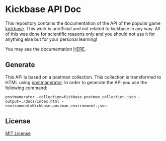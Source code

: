 # Kickbase API Doc

This repository contains the documentation of the API of the popular game [kickbase](https://www.kickbase.com/). This work is unofficial and not related to kickbase in any way. All of this was done for scientific reasons only and you should not use it for anything else but for your personal learning!

You may see the documentation [HERE]([docs/index.html](http://kevinskyba.github.io/kickbase-api-doc/index.html)).

## Generate

This API is based on a postman collection. This collection is transformed to HTML using [postmanerator](https://github.com/aubm/postmanerator/).
In order to generate the API you use the following command:

```
postmanerator -collection=Kickbase.postman_collection.json -output=./docs/index.html -environment=Kickbase.postman_environment.json
```

## License

[MIT License](LICENSE.md)